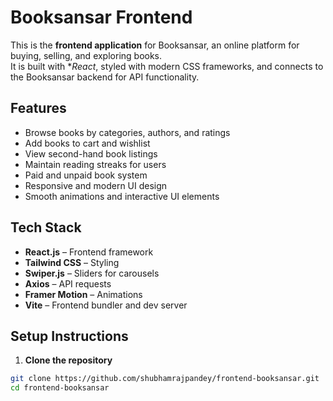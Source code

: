 # Booksansar Frontend

This is the **frontend application** for Booksansar, an online platform for buying, selling, and exploring books.  
It is built with **React*, styled with modern CSS frameworks, and connects to the Booksansar backend for API functionality.

## Features

- Browse books by categories, authors, and ratings
- Add books to cart and wishlist
- View second-hand book listings
- Maintain reading streaks for users
- Paid and unpaid book system
- Responsive and modern UI design
- Smooth animations and interactive UI elements

## Tech Stack

- **React.js** – Frontend framework  
- **Tailwind CSS** – Styling  
- **Swiper.js** – Sliders for carousels  
- **Axios** – API requests  
- **Framer Motion** – Animations  
- **Vite** – Frontend bundler and dev server  

## Setup Instructions

1. **Clone the repository**
```bash
git clone https://github.com/shubhamrajpandey/frontend-booksansar.git
cd frontend-booksansar
